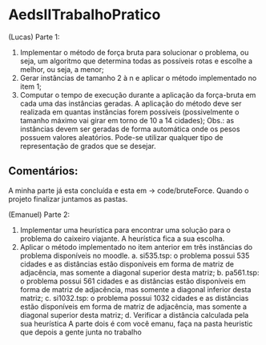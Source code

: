# AedsIITrabalhoPratico

(Lucas)
Parte 1: 
1. Implementar  o  método  de  força  bruta  para  solucionar  o  problema,  ou  seja,  um 
algoritmo que determina todas as possíveis rotas e escolhe a melhor, ou seja, a menor; 
2. Gerar instâncias de tamanho 2 à n e aplicar o método implementado no item 1; 
3. Computar o tempo de execução durante a aplicação da  força-bruta em cada uma  das 
instâncias  geradas.  A  aplicação  do  método  deve  ser  realizada  em  quantas  instâncias 
forem  possíveis  (possivelmente  o  tamanho  máximo  vai  girar  em  torno  de  10  a  14 
cidades); 
Obs.:  as  instâncias  devem  ser  geradas  de  forma  automática  onde  os  pesos  possuem 
valores  aleatórios.  Pode-se  utilizar  qualquer  tipo  de  representação  de  grados  que  se 
desejar.

## Comentários:
A minha parte já esta concluída e esta em -> code/bruteForce. Quando o projeto finalizar juntamos as pastas.

(Emanuel)
Parte 2: 
1. Implementar uma heurística para encontrar uma solução para o problema do caixeiro 
viajante. A heurística fica a sua escolha. 
2. Aplicar  o  método  implementado  no  item  anterior  em  três  instâncias  do  problema 
disponíveis no moodle. 
a. si535.tsp:  o  problema  possui  535  cidades  e  as  distâncias  estão  disponíveis  em 
forma de matriz de adjacência, mas somente a diagonal superior desta matriz; 
b. pa561.tsp: o problema possui 561 cidades e as distâncias estão disponíveis em 
forma de matriz de adjacência, mas somente a diagonal inferior desta matriz; 
c. si1032.tsp: o problema possui 1032 cidades e as distâncias estão disponíveis em 
forma de matriz de adjacência, mas somente a diagonal superior desta matriz; 
d. Verificar a distância calculada pela sua heurística
A parte dois é com você emanu, faça na pasta heuristic que depois a gente junta no trabalho

